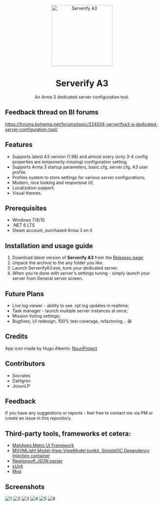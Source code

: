 <div align="center">
  <img alt="Serverify A3" width="200" heigth="200" src="https://user-images.githubusercontent.com/6746043/62007033-2f4d0980-b162-11e9-87ff-131e8626c186.png">
  <h1>Serverify A3</h1>
  <p>
    An Arma 3 dedicated server configuration tool.
  </p>
</div>

## Feedback thread on BI forums
https://forums.bohemia.net/forums/topic/224504-serverifya3-a-dedicated-server-configuration-tool/

## Features 
- Supports latest A3 version (1.98) and almost every (only 3-4 config properties are *temporarily* missing) configuration setting;
- Supports Arma 3 startup parameters, basic.cfg, server.cfg, A3 user profile.
- Profiles system to store settings for various server configurations;
- Modern, nice looking and responsive UI;
- Localization support;
- Visual themes.

## Prerequisites

- Windows 7/8/10
- .NET 6 LTS
- Steam account, purchased Arma 3 on it

## Installation and usage guide

1. Download latest version of **Serverify A3** from the [Releases page](https://github.com/igorkiss/Serverify-A3/releases);
2. Unpack the archive to the any folder you like.
3. Launch ServerifyA3.exe, tune your dedicated server.
4. When you're done with server's settings tuning - simply launch your server from General server screen.

## Future Plans
- Live log viewer - ability to see .rpt log updates in realtime;
- Task manager - launch multiple server instances at once;
- Mission Voting settings;
- Bugfixes, UI redesign, 100% test coverage, refactoring... :smile:

## Credits
App icon made by Hugo Alberto: [NounProject](https://thenounproject.com/hugugolplex/)

## Contributors
- Socrates
- Dahlgren
- JosunLP

## Feedback
If you have any suggestions or reports - feel free to contact me via PM or create an issue in this repository. 

## Third-party tools, frameworks et cetera:
- [MahApps.Metro UI Framework](https://github.com/MahApps/MahApps.Metro)
- [MVVMLight Model-View-ViewModel toolkit, SimpleIOC Dependency Injection container](https://github.com/lbugnion/mvvmlight)
- [Newtonsoft.JSON parser](https://github.com/JamesNK/Newtonsoft.Json)
- [xUnit](https://github.com/xunit/xunit)
- [Moq](https://github.com/moq/moq)

## Screenshots
![1](https://user-images.githubusercontent.com/6746043/62007527-eb5d0300-b167-11e9-9209-09daf903a82c.png)
![2](https://user-images.githubusercontent.com/6746043/62007528-eb5d0300-b167-11e9-8dd5-101866d673ea.png)
![3](https://user-images.githubusercontent.com/6746043/62007529-eb5d0300-b167-11e9-8a66-e02c3f5d43ca.png)
![4](https://user-images.githubusercontent.com/6746043/62007530-eb5d0300-b167-11e9-8d28-6a89a547b3fe.png)
![5](https://user-images.githubusercontent.com/6746043/62007530-eb5d0300-b167-11e9-8d28-6a89a547b3fe.png)
![6](https://user-images.githubusercontent.com/6746043/90130833-cb4cb180-dd73-11ea-85ec-c9c039a38e66.png)
